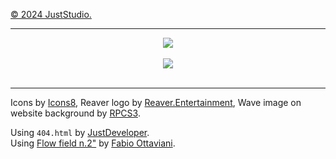 <a href="https://github.com/JustStudio7/Website/blob/main/LICENSE">© 2024 JustStudio.</a>

-------------

<a href="https://juststudio.is-a.dev/">
        <div align="center">
                <picture>
                        <source media="(prefers-color-scheme: dark)" srcset="https://socialify.git.ci/JustStudio7/Website/image?font=KoHo&forks=1&issues=1&logo=https%3A%2F%2Fjuststudio.is-a.dev%2Fandroid-chrome-192x192.png&name=1&owner=1&pattern=Solid&pulls=0&stargazers=1&theme=Auto">
                        <img src="https://socialify.git.ci/JustStudio7/Website/image?font=KoHo&forks=1&issues=1&logo=https%3A%2F%2Fjuststudio.is-a.dev%2Fandroid-chrome-192x192.png&name=1&owner=1&pattern=Solid&pulls=0&stargazers=1&theme=Auto">
                </picture>
                <br/>
                <br/>
        </div>
        <div align="center">
                <picture>
                        <img src="https://juststudio.is-a.dev/data/1722326978.198617-458FEDC5-E51B-4498-8404-1482413482FD.png">
                </picture>
                <br/>
                <br/>
        </div>
</a>

---------

Icons by <a href="https://icons8.com">Icons8</a>,
Reaver logo by <a href="https://reaverentertainment.dcms.site/">Reaver.Entertainment</a>,
Wave image on website background by <a href="https://rpcs3.net/">RPCS3</a>.


Using `404.html` by <a href="https://justdeveloper.is-a.dev/">JustDeveloper</a>.<br/>
Using <a href="https://codepen.io/supah/pen/ExabJxB">Flow field n.2"</a> by <a href="https://codepen.io/supah">Fabio Ottaviani</a>.
